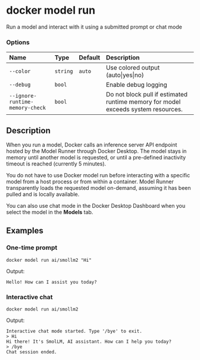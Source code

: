 # docker model run

<!---MARKER_GEN_START-->
Run a model and interact with it using a submitted prompt or chat mode

### Options

| Name                            | Type     | Default | Description                                                                       |
|:--------------------------------|:---------|:--------|:----------------------------------------------------------------------------------|
| `--color`                       | `string` | `auto`  | Use colored output (auto\|yes\|no)                                                |
| `--debug`                       | `bool`   |         | Enable debug logging                                                              |
| `--ignore-runtime-memory-check` | `bool`   |         | Do not block pull if estimated runtime memory for model exceeds system resources. |


<!---MARKER_GEN_END-->

## Description

When you run a model, Docker calls an inference server API endpoint hosted by the Model Runner through Docker Desktop. The model stays in memory until another model is requested, or until a pre-defined inactivity timeout is reached (currently 5 minutes).

You do not have to use Docker model run before interacting with a specific model from a host process or from within a container. Model Runner transparently loads the requested model on-demand, assuming it has been pulled and is locally available.

You can also use chat mode in the Docker Desktop Dashboard when you select the model in the **Models** tab.

## Examples

### One-time prompt

```console
docker model run ai/smollm2 "Hi"
```

Output:

```console
Hello! How can I assist you today?
```

### Interactive chat

```console
docker model run ai/smollm2
```

Output:

```console
Interactive chat mode started. Type '/bye' to exit.
> Hi
Hi there! It's SmolLM, AI assistant. How can I help you today?
> /bye
Chat session ended.
```

